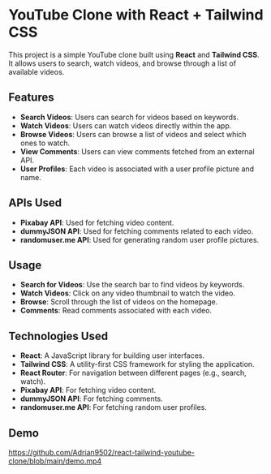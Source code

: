 # YouTube Clone with React + Tailwind CSS

This project is a simple YouTube clone built using **React** and **Tailwind CSS**. It allows users to search, watch videos, and browse through a list of available videos.

## Features

- **Search Videos**: Users can search for videos based on keywords.
- **Watch Videos**: Users can watch videos directly within the app.
- **Browse Videos**: Users can browse a list of videos and select which ones to watch.
- **View Comments**: Users can view comments fetched from an external API.
- **User Profiles**: Each video is associated with a user profile picture and name.

## APIs Used

- **Pixabay API**: Used for fetching video content.
- **dummyJSON API**: Used for fetching comments related to each video.
- **randomuser.me API**: Used for generating random user profile pictures.

## Usage

- **Search for Videos**: Use the search bar to find videos by keywords.
- **Watch Videos**: Click on any video thumbnail to watch the video.
- **Browse**: Scroll through the list of videos on the homepage.
- **Comments**: Read comments associated with each video.

## Technologies Used

- **React**: A JavaScript library for building user interfaces.
- **Tailwind CSS**: A utility-first CSS framework for styling the application.
- **React Router**: For navigation between different pages (e.g., search, watch).
- **Pixabay API**: For fetching video content.
- **dummyJSON API**: For fetching comments.
- **randomuser.me API**: For fetching random user profiles.

## Demo

https://github.com/Adrian9502/react-tailwind-youtube-clone/blob/main/demo.mp4
